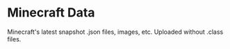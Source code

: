 # Minecraft Data
 Minecraft's latest snapshot .json files, images, etc.
 Uploaded without .class files.
 